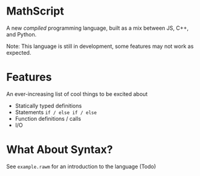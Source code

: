# MathScript
A new *compiled* programming language, built as a mix between JS, C++, and Python.

Note: This language is still in development, some features may not work as expected.

# Features
An ever-increasing list of cool things to be excited about

 - Statically typed definitions
 - Statements `if / else if / else`
 - Function definitions / calls
 - I/O

# What About Syntax?
See `example.rawm` for an introduction to the language (Todo)
